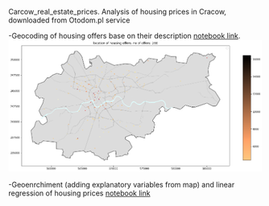 Carcow_real_estate_prices. 
Analysis of housing prices in Cracow, downloaded from Otodom.pl service

-Geocoding of housing offers base on their description [notebook link](https://github.com/marcinszwagrzyk/Carcow_real_estate_prices/blob/master/OTO_dom_geocoding.ipynb).
![geolocated_offers](map.png)

-Geoenrchiment (adding explanatory variables from map) and linear regression of housing prices [notebook link](https://nbviewer.jupyter.org/github/marcinszwagrzyk/Carcow_real_estate_prices/blob/310fa68628601fc747e9db0f1c183ab0d74e417a/OTO_dom_regression_geo_enrichment.ipynb)




